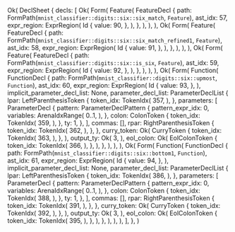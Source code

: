 Ok(
    DeclSheet {
        decls: [
            Ok(
                Form(
                    Feature(
                        FeatureDecl {
                            path: FormPath(`mnist_classifier::digits::six::six_match`, `Feature`),
                            ast_idx: 57,
                            expr_region: ExprRegion(
                                Id {
                                    value: 90,
                                },
                            ),
                        },
                    ),
                ),
            ),
            Ok(
                Form(
                    Feature(
                        FeatureDecl {
                            path: FormPath(`mnist_classifier::digits::six::six_match_refined1`, `Feature`),
                            ast_idx: 58,
                            expr_region: ExprRegion(
                                Id {
                                    value: 91,
                                },
                            ),
                        },
                    ),
                ),
            ),
            Ok(
                Form(
                    Feature(
                        FeatureDecl {
                            path: FormPath(`mnist_classifier::digits::six::is_six`, `Feature`),
                            ast_idx: 59,
                            expr_region: ExprRegion(
                                Id {
                                    value: 92,
                                },
                            ),
                        },
                    ),
                ),
            ),
            Ok(
                Form(
                    Function(
                        FunctionDecl {
                            path: FormPath(`mnist_classifier::digits::six::upmost`, `Function`),
                            ast_idx: 60,
                            expr_region: ExprRegion(
                                Id {
                                    value: 93,
                                },
                            ),
                            implicit_parameter_decl_list: None,
                            parameter_decl_list: ParameterDeclList {
                                lpar: LeftParenthesisToken {
                                    token_idx: TokenIdx(
                                        357,
                                    ),
                                },
                                parameters: [
                                    ParameterDecl {
                                        pattern: ParameterDeclPattern {
                                            pattern_expr_idx: 0,
                                            variables: ArenaIdxRange(
                                                0..1,
                                            ),
                                        },
                                        colon: ColonToken {
                                            token_idx: TokenIdx(
                                                359,
                                            ),
                                        },
                                        ty: 1,
                                    },
                                ],
                                commas: [],
                                rpar: RightParenthesisToken {
                                    token_idx: TokenIdx(
                                        362,
                                    ),
                                },
                            },
                            curry_token: Ok(
                                CurryToken {
                                    token_idx: TokenIdx(
                                        363,
                                    ),
                                },
                            ),
                            output_ty: Ok(
                                3,
                            ),
                            eol_colon: Ok(
                                EolColonToken {
                                    token_idx: TokenIdx(
                                        366,
                                    ),
                                },
                            ),
                        },
                    ),
                ),
            ),
            Ok(
                Form(
                    Function(
                        FunctionDecl {
                            path: FormPath(`mnist_classifier::digits::six::bottom1`, `Function`),
                            ast_idx: 61,
                            expr_region: ExprRegion(
                                Id {
                                    value: 94,
                                },
                            ),
                            implicit_parameter_decl_list: None,
                            parameter_decl_list: ParameterDeclList {
                                lpar: LeftParenthesisToken {
                                    token_idx: TokenIdx(
                                        386,
                                    ),
                                },
                                parameters: [
                                    ParameterDecl {
                                        pattern: ParameterDeclPattern {
                                            pattern_expr_idx: 0,
                                            variables: ArenaIdxRange(
                                                0..1,
                                            ),
                                        },
                                        colon: ColonToken {
                                            token_idx: TokenIdx(
                                                388,
                                            ),
                                        },
                                        ty: 1,
                                    },
                                ],
                                commas: [],
                                rpar: RightParenthesisToken {
                                    token_idx: TokenIdx(
                                        391,
                                    ),
                                },
                            },
                            curry_token: Ok(
                                CurryToken {
                                    token_idx: TokenIdx(
                                        392,
                                    ),
                                },
                            ),
                            output_ty: Ok(
                                3,
                            ),
                            eol_colon: Ok(
                                EolColonToken {
                                    token_idx: TokenIdx(
                                        395,
                                    ),
                                },
                            ),
                        },
                    ),
                ),
            ),
        ],
    },
)